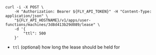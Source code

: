 ```
curl -i -X POST \
    -H "Authorization: Bearer ${FLY_API_TOKEN}" -H "Content-Type: application/json" \
    "${FLY_API_HOSTNAME}/v1/apps/user-functions/machines/3d8d413b29d089/lease" \
    -d '{
        "ttl": 500
    }'
```
* `ttl` (optional) how long the lease should be held for